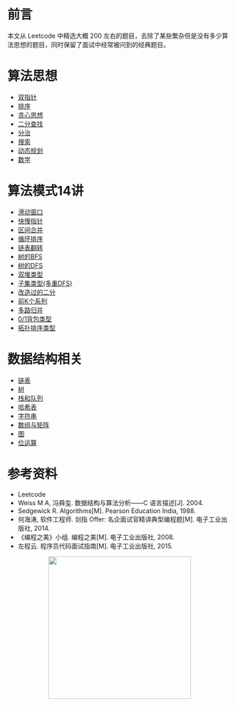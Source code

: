 # 前言

本文从 Leetcode 中精选大概 200 左右的题目，去除了某些繁杂但是没有多少算法思想的题目，同时保留了面试中经常被问到的经典题目。

# 算法思想

- [双指针](Leetcode%20题解%20-%20双指针.md)
- [排序](Leetcode%20题解%20-%20排序.md)
- [贪心思想](Leetcode%20题解%20-%20贪心思想.md)
- [二分查找](Leetcode%20题解%20-%20二分查找.md)
- [分治](Leetcode%20题解%20-%20分治.md)
- [搜索](Leetcode%20题解%20-%20搜索.md)
- [动态规划](Leetcode%20题解%20-%20动态规划.md)
- [数学](Leetcode%20题解%20-%20数学.md)

# 算法模式14讲

- [滑动窗口](Leetcode%20题解%20-%20滑动窗口.md)
- [快慢指针](Leetcode%20题解%20-%20快慢指针.md)
- [区间合并](Leetcode%20题解%20-%20区间合并.md)
- [循环排序](Leetcode%20题解%20-%20循环排序.md)
- [链表翻转](Leetcode%20题解%20-%20链表翻转.md)
- [树的BFS](Leetcode%20题解%20-%20树的BFS.md)
- [树的DFS](Leetcode%20题解%20-%20树的DFS.md)
- [双堆类型](Leetcode%20题解%20-%20双堆类型.md)
- [子集类型(多重DFS)](Leetcode%20题解%20-%20子集类型(多重DFS).md)
- [改造过的二分](Leetcode%20题解%20-%20改造过的二分.md)
- [前K个系列](Leetcode%20题解%20-%20前K个系列.md)
- [多路归并](Leetcode%20题解%20-%20多路归并.md)
- [0/1背包类型](Leetcode%20题解%20-%2001背包类型.md)
- [拓扑排序类型](Leetcode%20题解%20-%20拓扑排序类型.md)

# 数据结构相关

- [链表](Leetcode%20题解%20-%20链表.md)
- [树](Leetcode%20题解%20-%20树.md)
- [栈和队列](Leetcode%20题解%20-%20栈和队列.md)
- [哈希表](Leetcode%20题解%20-%20哈希表.md)
- [字符串](Leetcode%20题解%20-%20字符串.md)
- [数组与矩阵](Leetcode%20题解%20-%20数组与矩阵.md)
- [图](Leetcode%20题解%20-%20图.md)
- [位运算](Leetcode%20题解%20-%20位运算.md)

# 参考资料


- Leetcode
- Weiss M A, 冯舜玺. 数据结构与算法分析——C 语言描述[J]. 2004.
- Sedgewick R. Algorithms[M]. Pearson Education India, 1988.
- 何海涛, 软件工程师. 剑指 Offer: 名企面试官精讲典型编程题[M]. 电子工业出版社, 2014.
- 《编程之美》小组. 编程之美[M]. 电子工业出版社, 2008.
- 左程云. 程序员代码面试指南[M]. 电子工业出版社, 2015.






<div align="center"><img width="320px" src="https://cs-notes-1256109796.cos.ap-guangzhou.myqcloud.com/githubio/公众号二维码-2.png"></img></div>
